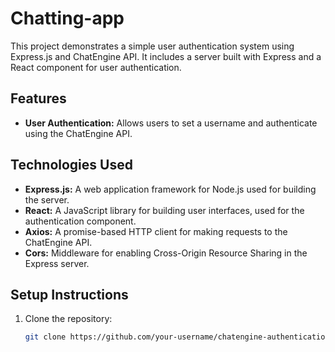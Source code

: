 # Chatting-app

This project demonstrates a simple user authentication system using Express.js and ChatEngine API. It includes a server built with Express and a React component for user authentication.

## Features

- **User Authentication:** Allows users to set a username and authenticate using the ChatEngine API.

## Technologies Used

- **Express.js:** A web application framework for Node.js used for building the server.
- **React:** A JavaScript library for building user interfaces, used for the authentication component.
- **Axios:** A promise-based HTTP client for making requests to the ChatEngine API.
- **Cors:** Middleware for enabling Cross-Origin Resource Sharing in the Express server.

## Setup Instructions

1. Clone the repository:

   ```bash
   git clone https://github.com/your-username/chatengine-authentication.git
